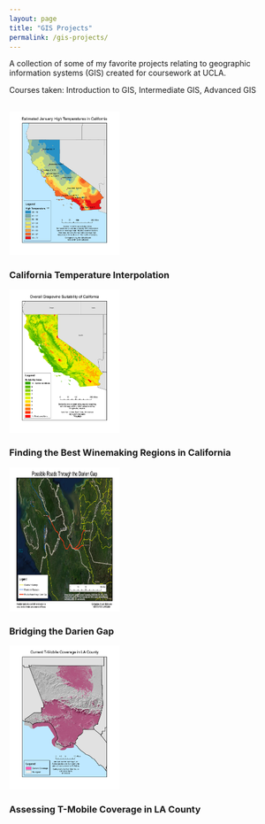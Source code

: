 ```yaml
---
layout: page
title: "GIS Projects"
permalink: /gis-projects/
---
```

<link rel="stylesheet" href="/assets/css/style.css">
A collection of some of my favorite projects relating to geographic information systems (GIS) created for coursework at UCLA.

Courses taken: Introduction to GIS, Intermediate GIS, Advanced GIS
<br>
<br>
<div>
    <div class='row'>
        <div class='column zoom' onclick="location.href='/gis-projects/california-temperature'">
            <div class="image-container"><img src="/assets/img/gis-projects/california-temperature-0.jpg" width="200"></div>
            <h3>California Temperature Interpolation</h3>
        </div>
        <div class='column zoom' onclick="location.href='/gis-projects/california-wine'">
            <div class="image-container"><img src="/assets/img/gis-projects/california-wine-2.jpg" width="200"></div>
            <h3>Finding the Best Winemaking Regions in California</h3>
        </div>
    </div>
    <div class='row'>
        <div class='column zoom' onclick="location.href='/gis-projects/darien-gap'">
            <div class="image-container"><img src="/assets/img/gis-projects/darien-gap-0.jpg" width="200" height="260"></div>
            <h3>Bridging the Darien Gap</h3>
        </div>
        <div class='column zoom' onclick="location.href='/gis-projects/tmobile-coverage'">
            <div class="image-container"><img src="/assets/img/gis-projects/viewshed-0.jpg" width="200" height="260"></div>
            <h3>Assessing T-Mobile Coverage in LA County</h3>
        </div>
    </div>
</div>